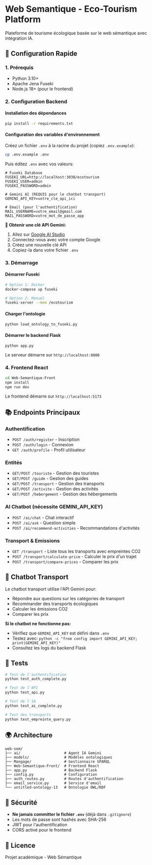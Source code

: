 # Web Semantique - Eco-Tourism Platform

Plateforme de tourisme écologique basée sur le web sémantique avec intégration IA.

## 🚀 Configuration Rapide

### 1. Prérequis
- Python 3.10+
- Apache Jena Fuseki
- Node.js 18+ (pour le frontend)

### 2. Configuration Backend

#### Installation des dépendances
```bash
pip install -r requirements.txt
```

#### Configuration des variables d'environnement
Créez un fichier `.env` à la racine du projet (copiez `.env.example`):

```bash
cp .env.example .env
```

Puis éditez `.env` avec vos valeurs:

```env
# Fuseki Database
FUSEKI_URL=http://localhost:3030/ecotourism
FUSEKI_USER=admin
FUSEKI_PASSWORD=admin

# Gemini AI (REQUIS pour le chatbot transport)
GEMINI_API_KEY=votre_cle_api_ici

# Email (pour l'authentification)
MAIL_USERNAME=votre_email@gmail.com
MAIL_PASSWORD=votre_mot_de_passe_app
```

**🔑 Obtenir une clé API Gemini:**
1. Allez sur [Google AI Studio](https://aistudio.google.com/app/apikey)
2. Connectez-vous avec votre compte Google
3. Créez une nouvelle clé API
4. Copiez-la dans votre fichier `.env`

### 3. Démarrage

#### Démarrer Fuseki
```bash
# Option 1: Docker
docker-compose up fuseki

# Option 2: Manuel
fuseki-server --mem /ecotourism
```

#### Charger l'ontologie
```bash
python load_ontology_to_fuseki.py
```

#### Démarrer le backend Flask
```bash
python app.py
```

Le serveur démarre sur `http://localhost:8000`

### 4. Frontend React

```bash
cd Web-Semantique-Front
npm install
npm run dev
```

Le frontend démarre sur `http://localhost:5173`

## 📚 Endpoints Principaux

### Authentification
- `POST /auth/register` - Inscription
- `POST /auth/login` - Connexion
- `GET /auth/profile` - Profil utilisateur

### Entités
- `GET/POST /touriste` - Gestion des touristes
- `GET/POST /guide` - Gestion des guides
- `GET/POST /transport` - Gestion des transports
- `GET/POST /activite` - Gestion des activités
- `GET/POST /hebergement` - Gestion des hébergements

### AI Chatbot (nécessite GEMINI_API_KEY)
- `POST /ai/chat` - Chat interactif
- `POST /ai/ask` - Question simple
- `POST /ai/recommend-activities` - Recommandations d'activités

### Transport & Emissions
- `GET /transport` - Liste tous les transports avec empreintes CO2
- `POST /transport/calculate-price` - Calculer le prix d'un trajet
- `POST /transport/compare-prices` - Comparer les prix

## 🤖 Chatbot Transport

Le chatbot transport utilise l'API Gemini pour:
- Répondre aux questions sur les catégories de transport
- Recommander des transports écologiques
- Calculer les émissions CO2
- Comparer les prix

**Si le chatbot ne fonctionne pas:**
- Vérifiez que `GEMINI_API_KEY` est défini dans `.env`
- Testez avec: `python -c "from config import GEMINI_API_KEY; print(GEMINI_API_KEY)"`
- Consultez les logs du backend Flask

## 🧪 Tests

```bash
# Test de l'authentification
python test_auth_complete.py

# Test de l'API
python test_api.py

# Test de l'IA
python test_ai_complete.py

# Test des transports
python test_empreinte_query.py
```

## 🌍 Architecture

```
web-sem/
├── ai/                    # Agent IA Gemini
├── models/                # Modèles ontologiques
├── Mangage/               # Gestionnaire SPARQL
├── Web-Semantique-Front/  # Frontend React
├── app.py                 # Backend Flask
├── config.py              # Configuration
├── auth_routes.py         # Routes d'authentification
├── email_service.py       # Service d'email
└── untitled-ontology-13   # Ontologie OWL/RDF
```

## 🔐 Sécurité

- **Ne jamais committer le fichier `.env`** (déjà dans `.gitignore`)
- Les mots de passe sont hashés avec SHA-256
- JWT pour l'authentification
- CORS activé pour le frontend

## 📝 Licence

Projet académique - Web Sémantique

